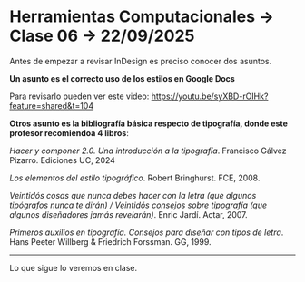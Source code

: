 # Herramientas Computacionales → Clase 06 → 22/09/2025

Antes de empezar a revisar InDesign es preciso conocer dos asuntos. 

**Un asunto es el correcto uso de los estilos en Google Docs**

Para revisarlo pueden ver este video: https://youtu.be/syXBD-rOIHk?feature=shared&t=104

**Otros asunto es la bibliografía básica respecto de tipografía, donde este profesor recomiendoa 4 libros**: 

*Hacer y componer 2.0. Una introducción a la tipografía*. Francisco Gálvez Pizarro. Ediciones UC, 2024

*Los elementos del estilo tipográfico*. Robert Bringhurst. FCE, 2008.

*Veintidós cosas que nunca debes hacer con la letra (que algunos tipógrafos nunca te dirán) / Veintidós consejos sobre tipografía (que algunos diseñadores jamás revelarán)*. Enric Jardí. Actar, 2007.

*Primeros auxilios en tipografía. Consejos para diseñar con tipos de letra*. Hans Peeter Willberg & Friedrich Forssman. GG, 1999.

- - - - - - - 

Lo que sigue lo veremos en clase.